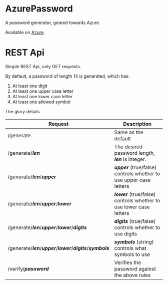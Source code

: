 # AzurePassword
A password generator, geared towards Azure.

Available on [Azure](http://azurepassword.azurewebsites.net).

# REST Api
Simple REST Api, only GET requests.

By default, a password of length 14 is generated, which has:

1. At least one digit
2. At least one upper case letter
3. At least one lower case letter
4. At least one allowed symbol

The glory details

| Request        | Description  |
| -------------- |-------------|
| /generate  | Same as the default |
| /generate/**_len_** | The desired password length, **_len_** is integer. |
| /generate/**_len_**/**_upper_** | **_upper_** (true/false) controls whether to use upper case letters |
| /generate/**_len_**/**_upper_**/**_lower_** | **_lower_** (true/false) controls whether to use lower case letters |
| /generate/**_len_**/**_upper_**/**_lower_**/**_digits_** | **_digits_** (true/false) controls whether to use digits |
| /generate/**_len_**/**_upper_**/**_lower_**/**_digits_**/**_symbols_** | **_symbols_** (string) controls what symbols to use |
| /verify/**_password_** | Verifies the password against the above rules  |
